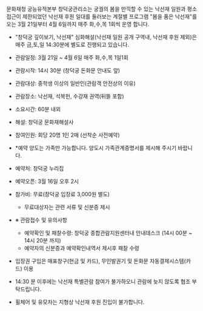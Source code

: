 문화재청 궁능유적본부 창덕궁관리소는 궁궐의 봄을 만끽할 수 있는 낙선재 일원과 평소 접근이 제한되었던 낙선재 후원 일대를 둘러보는 계절별 프로그램 "봄을 품은 낙선재"를 오는 3월 21일부터 4월 6일까지 매주 화,수,목 1회씩 운영 합니다.

- "창덕궁 깊이보기, 낙선재" 심화해설(낙선재 일원 공개 구역내, 낙선재 후원 제외)은 매주 금,토,일 14:30분에 별도로 진행되고 있습니다.

- 관람일정: 3월 21일 ~ 4월 6일 매주 화,수,목 1일1회
- 관람시작: 14시 30분 (창덕궁 돈화문 안내도 앞)
- 관람대상: 중학생 이상의 일반인(관람객 안전상의 이유)
- 관람장소: 낙선재, 석복헌, 수강재 권역(뒤뜰 포함)
- 소요시간: 60분 내외
- 해설: 창덕궁 문화재해설사
- 참여인원: 회당 20명 1인 2매 (선착순 사전예약)
- *예약 양도는 가족만 가능합니다. 양도시 가족관계증명서를 제시해 주시기 바랍니다.
- 예약처: 창덕궁 누리집
- 예약오픈: 3월 16일 오후 2시
- 참가비: 무료(창덕궁 입장료 3,000원 별도) 
  * 무료대상자는 관련 서류 및 신분증 제시

- ※ 관람접수 및 유의사항
  - 예약확인 및 패찰수령: 창덕궁 종합관람지원센터내 안내데스크 (14시 00분 ~ 14시 20분 까지)
  - 예약자의 신분증과 예약확인내역서 제시후 패찰 수령
- 입장권 구입은 매표창구(현금 및 카드), 무인발권기 및 돈화문 자동결제시스템(카드) 이용
- 14:30 분 이후에는 낙선재 특별관람 참여가 불가하오니 관람에 늦지 않도록 협조 부탁드립니다.
- 휠체어 및 유모차는 지형상 낙선재 후원 진입이 불가합니다.